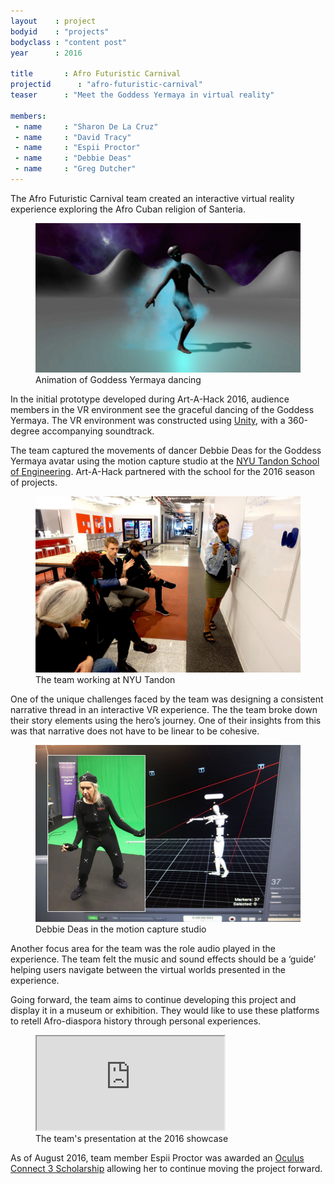 ```yaml
---
layout    : project
bodyid    : "projects"
bodyclass : "content post"
year      : 2016

title       : Afro Futuristic Carnival
projectid      : "afro-futuristic-carnival"
teaser		: "Meet the Goddess Yermaya in virtual reality"

members:
 - name     : "Sharon De La Cruz"
 - name     : "David Tracy"
 - name     : "Espii Proctor"
 - name     : "Debbie Deas"
 - name     : "Greg Dutcher"
---
```


The Afro Futuristic Carnival team created an interactive virtual reality experience exploring the Afro Cuban religion of Santeria.

<figure>
	<img src="/images/projects/2016/afro-futuristic-carnival/screencapture.jpg" alt="Animation of Goddess Yermaya dancing" />
	<figcaption>Animation of Goddess Yermaya dancing</figcaption>
</figure>

In the initial prototype developed during Art-A-Hack 2016, audience members in the VR environment see the graceful dancing of the Goddess Yermaya. The VR environment was constructed using [Unity](https://unity3d.com/), with a 360-degree accompanying soundtrack.

The team captured the movements of dancer Debbie Deas for the Goddess Yermaya avatar using the motion capture studio at the [NYU Tandon School of Engineering](http://engineering.nyu.edu/academics/programs/integrated-digital-media-ms). Art-A-Hack partnered with the school for the 2016 season of projects.

<figure>
	<img src="/images/projects/2016/afro-futuristic-carnival/team.jpg" alt="The team working at NYU Tandon" />
	<figcaption>The team working at NYU Tandon</figcaption>
</figure>

One of the unique challenges faced by the team was designing a consistent narrative thread in an interactive VR experience. The the team broke down their story elements using the hero’s journey. One of their insights from this was that narrative does not have to be linear to be cohesive.

<figure>
	<img src="/images/projects/2016/afro-futuristic-carnival/debbie-deas.jpg" alt="Debbie Deas in the motion capture studio" />
	<figcaption>Debbie Deas in the motion capture studio</figcaption>
</figure>

Another focus area for the team was the role audio played in the experience. The team felt the music and sound effects should be a ‘guide’ helping users navigate between the virtual worlds presented in the experience. 

Going forward, the team aims to continue developing this project and display it in a museum or exhibition. They would like to use these platforms to retell Afro-diaspora history through personal experiences.

<figure class="video ratio-55 with-caption">
	<iframe src="https://www.youtube.com/embed/yH_D7h7c2zM" allowfullscreen></iframe>
	<figcaption>The team's presentation at the 2016 showcase</figcaption>
</figure>

As of August 2016, team member Espii Proctor was awarded an [Oculus Connect 3 Scholarship](http://www.shiift.world/oc3_scholarship/) allowing her to continue moving the project forward.